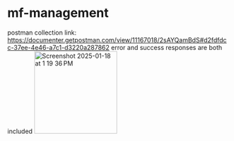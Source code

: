 # mf-management

postman collection link: https://documenter.getpostman.com/view/11167018/2sAYQamBdS#d2fdfdcc-37ee-4e46-a7c1-d3220a287862
error and success responses are both included <img width="187" alt="Screenshot 2025-01-18 at 1 19 36 PM" src="https://github.com/user-attachments/assets/b306cb24-2c69-4d11-8698-67b6df30f245" />
